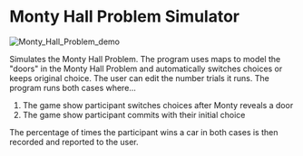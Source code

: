 # Monty Hall Problem Simulator
![Monty_Hall_Problem_demo](https://user-images.githubusercontent.com/95982168/211111246-e8968855-82cd-464e-93d8-a87df3f0f31d.gif)

Simulates the Monty Hall Problem. The program uses maps to model the "doors" in the Monty Hall Problem and automatically switches choices or keeps original choice. The user can edit the number trials it runs. The program runs both cases where...
1. The game show participant switches choices after Monty reveals a door
2. The game show participant commits with their initial choice

The percentage of times the participant wins a car in both cases is then recorded and reported to the user.
